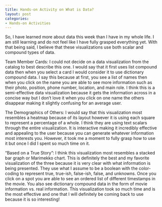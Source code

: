 ```yaml
---
title: Hands-on Activity on What is Data?
layout: post
categories:
- Hands-on Activities
---
```

So, I have learned more about data this week than I have in my whole life. I am still learning and do not feel like I have fully grasped everything yet. With that being said, I believe that these visualizations use both scalar and compound types of data.

Team Member Cards:
I could not decide on a data visualization from the catalog to best describe this one. I would say that it first uses list compound data then when you select a card I would consider it to use dictionary compound data. I say this because at first, you see a list of names then when you click on the name you are able to see more information such as their photo, position, phone number, location, and main role. I think this is a semi-effective data visualization because it gets the information across in a concise way but I don’t love it when you click on one name the others disappear making it slightly confusing for an average user.  
 
The Demographics of Others:
I would say that this visualization most resembles a heatmap because of its layout however it is using each square to represent a percentage of a whole. I think they are using text scalars through the entire visualization. It is interactive making it incredibly effective and appealing to the user because you can generate whatever information most interests you. However, it took me a moment to fully grasp how to use it but once I did I spent so much time on it. 
 
“Based on a True Story”:
I think this visualization most resembles a stacked bar graph or Marimekko chart. This is definitely the best and my favorite visualization of the three because it is very clear with what information is being presented. They use what I assume to be a boolean with the color-coding to represent true, true-ish, false-ish, false, and unknowns. Once you click on a spot you are able to see an ordered list of different timestamps in the movie. You also see dictionary compound data in the form of movie information vs. real information. This visualization took so much time and is the most effective and one that I will definitely be coming back to use because it is so interesting!
